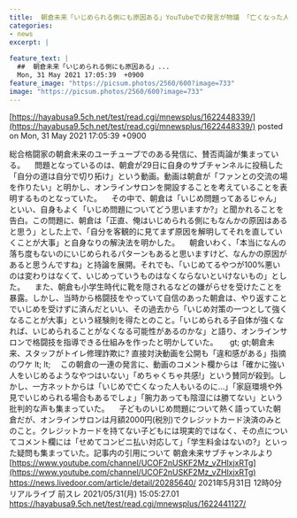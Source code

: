 ```yaml
---
title:  朝倉未来「いじめられる側にも原因ある」YouTubeでの発言が物議 「亡くなった人もいるのに」批判も  ★2  
categories:
- news
excerpt: |
  
feature_text: |
  ##  朝倉未来「いじめられる側にも原因ある」...
  Mon, 31 May 2021 17:05:39  +0900
feature_image: "https://picsum.photos/2560/600?image=733"
image: "https://picsum.photos/2560/600?image=733"
---
```


[https://hayabusa9.5ch.net/test/read.cgi/mnewsplus/1622448339/](https://hayabusa9.5ch.net/test/read.cgi/mnewsplus/1622448339/)
posted on Mon, 31 May 2021 17:05:39  +0900

<!--more-->

総合格闘家の朝倉未来のユーチューブでのある発信に、賛否両論が集まっている。 　問題となっているのは、朝倉が29日に自身のサブチャンネルに投稿した「自分の道は自分で切り拓け」という動画。動画は朝倉が「ファンとの交流の場を作りたい」と明かし、オンラインサロンを開設することを考えていることを表明するものとなっていた。 　その中で、朝倉は「いじめ問題ってあるじゃん」といい、自身もよく「いじめ問題についてどう思いますか?」と聞かれることを告白。この問題に、朝倉は「正直、俺はいじめられる側にもなんかの原因はあると思う」とした上で、「自分を客観的に見てまず原因を解明してそれを直していくことが大事」と自身なりの解決法を明かした。 　朝倉いわく、「本当になんの落ち度もないのにいじめられるパターンもあると思いますけど、なんかの原因があると思うんですね」と持論を展開。それでも、「いじめてるやつが100%悪いのは変わりはなくて、いじめっていうものはなくならないといけないもの」とした。 　また、朝倉も小学生時代に靴を隠されるなどの嫌がらせを受けたことを暴露。しかし、当時から格闘技をやっていて自信のあった朝倉は、やり返すことでいじめを受けずに済んだといい、その過去から「いじめ対策の一つとして強くなることが大事」という経験則を得たとのこと。「いじめられる子自体が強くなれば、いじめられることがなくなる可能性があるのかな」と語り、オンラインサロンで格闘技を指導できる仕組みを作ったと明かしていた。 　 gt; gt;朝倉未来、スタッフがトイレ修理詐欺に? 直接対決動画を公開も「違和感がある」指摘のワケ lt; lt; 　この朝倉の一連の発言に、動画のコメント欄からは「確かに強い人をいじめるようなやつはいない」「めちゃくちゃ共感!」という賛同が殺到。しかし、一方ネットからは「いじめで亡くなった人もいるのに…」「家庭環境や外見でいじめられる場合もあるでしょ」「腕力あっても陰湿には勝てない」という批判的な声も集まっていた。 　子どものいじめ問題について熱く語っていた朝倉だが、オンラインサロンは月額2000円(税別)でクレジットカード決済のみとのこと。クレジットカードを持てない子どもには現実的ではなく、その点についてコメント欄には「せめてコンビニ払い対応して」「学生料金はないの?」といった疑問も集まっていた。記事内の引用について 朝倉未来サブチャンネルより [https://www.youtube.com/channel/UCOF2nUSKF2Mz_vZHlxjxRTg](https://www.youtube.com/channel/UCOF2nUSKF2Mz_vZHlxjxRTg) https://news.livedoor.com/article/detail/20285640/ 2021年5月31日 12時0分 リアルライブ 前スレ 2021/05/31(月) 15:05:27.01 https://hayabusa9.5ch.net/test/read.cgi/mnewsplus/1622441127/
